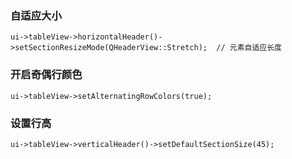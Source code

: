 ### 自适应大小

```
ui->tableView->horizontalHeader()->setSectionResizeMode(QHeaderView::Stretch);  // 元素自适应长度
```

### 开启奇偶行颜色

```
ui->tableView->setAlternatingRowColors(true);
```

### 设置行高

```
ui->tableView->verticalHeader()->setDefaultSectionSize(45);
```

